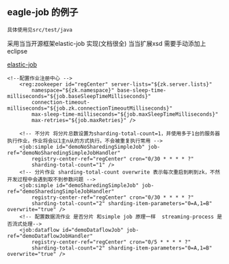## eagle-job 的例子

```
具体使用见src/test/java
```

采用当当开源框架elastic-job 实现(文档很全)
当当扩展xsd 需要手动添加上eclipse  

[elastic-job](https://github.com/dangdangdotcom/elastic-job/blob/master/elastic-job-doc/elastic-job-lite-doc/content/00-overview/intro.md
)

```
<!--配置作业注册中心 -->
	<reg:zookeeper id="regCenter" server-lists="${zk.server.lists}"
		namespace="${zk.namespace}" base-sleep-time-milliseconds="${job.baseSleepTimeMilliseconds}"
		connection-timeout-milliseconds="${job.zk.connectionTimeoutMilliseconds}"
		max-sleep-time-milliseconds="${job.maxSleepTimeMilliseconds}"
		max-retries="${job.maxRetries}" />

	<!-- 不分片 将分片总数设置为sharding-total-count=1，并使用多于1台的服务器执行作业，作业将会以1主n从的方式执行。不会被重复执行常用 -->
	<job:simple id="demoNoSharedingSimpleJob" job-ref="demoNoSharedingSimpleJobHandler"
		registry-center-ref="regCenter" cron="0/30 * * * * ?"
		sharding-total-count="1" />
	<!-- 分片作业 sharding-total-count overwrite 表示每次重启到刷到zk，不然开发过程中会遇到取不到参数问题 -->
	<job:simple id="demoSharedingSimpleJob" job-ref="demoSharedingSimpleJobHandler"
		registry-center-ref="regCenter" cron="0/30 * * * * ?"
		sharding-total-count="2" sharding-item-parameters="0=A,1=B" overwrite="true" />
	<!-- 配置数据流作业 是否分片 和simple job 原理一样  streaming-process 是否流式处理-->
	<job:dataflow id="demoDataflowJob" job-ref="demoDataflowJobHandler"
		registry-center-ref="regCenter" cron="0/5 * * * * ?" 
		sharding-total-count="2" sharding-item-parameters="0=A,1=B" overwrite="true" />
		
```